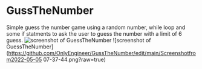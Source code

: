 # GussTheNumber
Simple guess the number game
using a random number, while loop and some if statments to 
ask the user to guess the number with a limit of 6 guess. 
![screenshot of GuessTheNumber](https://imgur.com/a/pwwXTrw)
![screenshot of GuessTheNumber](https://github.com/OnlyEngineer/GussTheNumber/edit/main/Screenshotfrom2022-05-05 07-37-44.png?raw=true)
